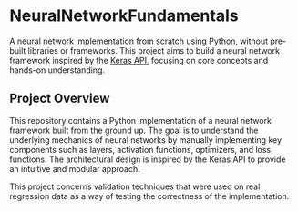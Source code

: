 # NeuralNetworkFundamentals

A neural network implementation from scratch using Python, without pre-built libraries or frameworks. This project aims to build a neural network framework inspired by the [Keras API](https://keras.io/api/), focusing on core concepts and hands-on understanding.

## Project Overview

This repository contains a Python implementation of a neural network framework built from the ground up. The goal is to understand the underlying mechanics of neural networks by manually implementing key components such as layers, activation functions, optimizers, and loss functions. The architectural design is inspired by the Keras API to provide an intuitive and modular approach. 

This project concerns validation techniques that were used on real regression data as a way of testing the correctness of the implementation.
